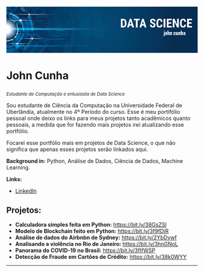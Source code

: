 <p align="center">
  <img src="banner.png" >
</p>

# John Cunha
<sub>*Estudante de Computação e entusiasta de Data Science*</sub>

Sou estudante de Ciência da Computação na Universidade Federal de Uberlândia, atualmente no 4º Período do curso. Esse é meu portifólio pessoal onde deixo os links para meus projetos tanto acadêmicos quanto pessoais, a medida que for fazendo mais projetos irei atualizando esse portfólio.

Focarei esse portfólio mais em projetos de Data Science, o que não significa que apenas esses projetos serão linkados aqui.

**Background in:** Python, Análise de Dados, Ciência de Dados, Machine Learning.

**Links:**
* [LinkedIn](https://www.linkedin.com/in/john-cunha-a424721aa/)


## Projetos:

* **Calculadora simples feita em Python:** https://bit.ly/38GsZSl
* **Modelo de Blockchain feito em Python:** https://bit.ly/3f9fDjR
* **Análise de dados do Airbnbn de Sydney:** https://bit.ly/2YbDvwf
* **Analisando a violência no Rio de Janeiro:** https://bit.ly/3hnGNoL
* **Panorama do COVID-19 no Brasil:** https://bit.ly/3fIfWSP
* **Detecção de Fraude em Cartões de Crédito:** https://bit.ly/38k0WYY

---




